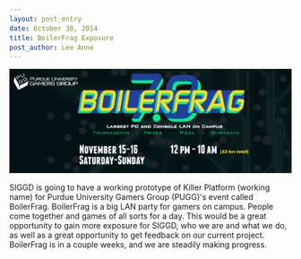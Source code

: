 ```yaml
---
layout: post_entry
date: October 30, 2014
title: BoilerFrag Exposure
post_author: Lee Anne
---
```


![alt text](/img/boilerFrag7.0.jpg "BoilerFrag 7.0")

SIGGD is going to have a working prototype of Killer Platform (working name) for Purdue University Gamers Group (PUGG)'s
event called BoilerFrag.  BoilerFrag is a big LAN party for gamers on campus.  People come together and games of all sorts for a day.
  This would be a great opportunity to gain more exposure for SIGGD, who we are and what we do, as well as a great opportunity to get feedback on our current project.
  BoilerFrag is in a couple weeks, and we are steadily making progress.

